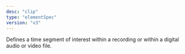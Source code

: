 ```yaml
---
desc: "clip"
type: "elementSpec"
version: "v3"
---
```


Defines a time segment of interest within a recording or within a digital audio or
video
file.
